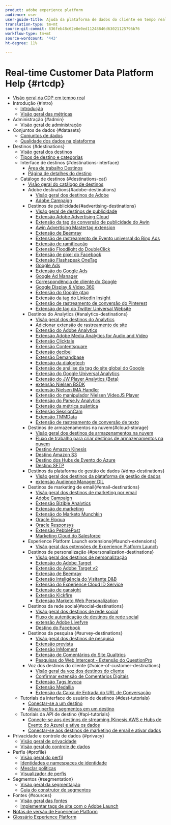 ```yaml
---
product: adobe experience platform
audience: user
user-guide-title: Ajuda da plataforma de dados do cliente em tempo real
translation-type: tm+mt
source-git-commit: 836feb48c62e0e0ed11248846d63021125796b76
workflow-type: tm+mt
source-wordcount: '443'
ht-degree: 11%

---
```



# Real-time Customer Data Platform Help {#rtcdp}

* [Visão geral da CDP em tempo real](overview.md)
* Introdução {#intro}
   * [Introdução](get-started.md)
   * [Visão geral das métricas](home-page-dashboards.md)
* Administração {#admin}
   * [Visão geral de administração](administration/admin-overview.md)
* Conjuntos de dados {#datasets}
   * [Conjuntos de dados](datasets/dataset.md)
   * [Qualidade dos dados na plataforma](datasets/data-quality.md)
* Destinos {#destinations}
   * [Visão geral dos destinos](destinations/destinations-overview.md)
   * [Tipos de destino e categorias](/help/rtcdp/destinations/destination-types.md)
   * Interface de destinos {#destinations-interface}
      * [Área de trabalho Destinos](destinations/destinations-workspace.md)
      * [Página de detalhes do destino](destinations/destination-details-page.md)
   * Catálogo de destinos {#destinations-cat}
      * [Visão geral do catálogo de destinos](destinations/destinations-catalog.md)
      * Adobe destinations{#adobe-destinations}
         * [Visão geral dos destinos de Adobe](destinations/adobe-destinations.md)
         * [Adobe Campaign](destinations/adobe-campaign-destination.md)
      * Destinos de publicidade{#advertising-destinations}
         * [Visão geral de destinos de publicidade](destinations/advertising-destinations.md)
         * [Extensão Adobe Advertising Cloud](/help/rtcdp/destinations/adobe-advertising-cloud-extension.md)
         * [Extensão da tag de conversão de publicidade do Awin](/help/rtcdp/destinations/awin-conversiontag-extension.md)
         * [Awin Advertising Mastertag extension](/help/rtcdp/destinations/awin-mastertag-extension.md)
         * [Extensão de Beemray](/help/rtcdp/destinations/beemray-extension.md)
         * [Extensão de rastreamento de Evento universal do Bing Ads](/help/rtcdp/destinations/bing-ads-extension.md)
         * [Extensão de ramificação](/help/rtcdp/destinations/branch-extension.md)
         * [Extensão Floodlight do DoubleClick](/help/rtcdp/destinations/doubleclick-floodlight-extension.md)
         * [Extensão de pixel do Facebook](/help/rtcdp/destinations/facebook-pixel-extension.md)
         * [Extensão Flashspeak OneTag](/help/rtcdp/destinations/flashtalking-extension.md)
         * [Google Ads](/help/rtcdp/destinations/google-ads-destination.md)
         * [Extensão do Google Ads](/help/rtcdp/destinations/google-ads-extension.md)
         * [Google Ad Manager](/help/rtcdp/destinations/google-ad-manager-destination.md)
         * [Correspondência de cliente do Google](/help/rtcdp/destinations/google-customer-match-destination.md)
         * [Google Display &amp; Video 360](/help/rtcdp/destinations/google-dv360-destination.md)
         * [Extensão do Google gtag](/help/rtcdp/destinations/gtag-advertising-extension.md)
         * [Extensão da tag do LinkedIn Insight](/help/rtcdp/destinations/linkedin-extension.md)
         * [Extensão de rastreamento de conversão do Pinterest](destinations/pinterest-extension.md)
         * [Extensão de tag do Twitter Universal Website](destinations/twitter-uwt-extension.md)
      * Destinos do Analytics {#analytics-destinations}
         * [Visão geral dos destinos do Analytics](destinations/analytics-destinations.md)
         * [Adicionar extensão de rastreamento de site](/help/rtcdp/destinations/adform-extension.md)
         * [Extensão do Adobe Analytics](/help/rtcdp/destinations/adobe-analytics-extension.md)
         * [Extensão Adobe Media Analytics for Audio and Video](/help/rtcdp/destinations/adobe-video-analytics-extension.md)
         * [Extensão Clicktale](/help/rtcdp/destinations/clicktale-extension.md)
         * [Extensão Contentsquare](/help/rtcdp/destinations/contentsquare-extension.md)
         * [Extensão decibel](/help/rtcdp/destinations/decibel-extension.md)
         * [Extensão Demandbase](/help/rtcdp/destinations/demandbase-extension.md)
         * [Extensão da dialogtech](/help/rtcdp/destinations/dialogtech-extension.md)
         * [Extensão de análise da tag do site global do Google](/help/rtcdp/destinations/gtag-analytics-extension.md)
         * [Extensão do Google Universal Analytics](/help/rtcdp/destinations/google-universal-analytics-extension.md)
         * [Extensão do JW Player Analytics (Beta)](/help/rtcdp/destinations/jw-player-analytics-extension.md)
         * [extensão Nielsen BSDK](destinations/nielsen-bsdk-extension.md)
         * [extensão Nielsen IMA Handler](destinations/nielsen-ima-extension.md)
         * [Extensão do manipulador Nielsen VideoJS Player](destinations/nielsen-videojs-extension.md)
         * [Extensão do Parse.ly Analytics](destinations/parsely-extension.md)
         * [Extensão da métrica quântica](destinations/quantum-metric-extension.md)
         * [Extensão SessionCam](destinations/sessioncam-extension.md)
         * [Extensão TMMData](destinations/tmmdata-extension.md)
         * [Extensão de rastreamento de conversão de texto](destinations/yext-extension.md)
      * Destinos de armazenamentos na nuvem{#cloud-storage}
         * [Visão geral dos destinos de armazenamentos na nuvem](destinations/cloud-storage-destinations.md)
         * [Fluxo de trabalho para criar destinos de armazenamentos na nuvem](/help/rtcdp/destinations/cloud-storage-destinations-workflow.md)
         * [Destino Amazon Kinesis](/help/rtcdp/destinations/amazon-kinesis-destination.md)
         * [Destino Amazon S3](destinations/amazon-s3-destination.md)
         * [Destino dos Hubs de Evento do Azure](/help/rtcdp/destinations/azure-event-hubs-destination.md)
         * [Destino SFTP](destinations/sftp-destination.md)
      * Destinos da plataforma de gestão de dados {#dmp-destinations}
         * [Visão geral dos destinos da plataforma de gestão de dados](destinations/dmp-destinations.md)
         * [extensão Audience Manager DIL](/help/rtcdp/destinations/aam-dil-extension.md)
      * Destinos de marketing de email{#email-destinations}
         * [Visão geral dos destinos de marketing por email](destinations/email-marketing-destinations.md)
         * [Adobe Campaign](destinations/adobe-campaign-destination.md)
         * [Extensão Bizible Analytics](/help/rtcdp/destinations/bizible-extension.md)
         * [Extensão de marketing](destinations/marketo-extension.md)
         * [Extensão do Marketo Munchkin](destinations/marketo-munchkin-extension.md)
         * [Oracle Eloqua](destinations/oracle-eloqua-destination.md)
         * [Oracle Responsys](destinations/oracle-responsys-destination.md)
         * [Extensão PebblePost](destinations/pebblepost-extension.md)
         * [Marketing Cloud do Salesforce](destinations/salesforce-marketing-cloud-destination.md)
      * Experience Platform Launch extensions{#launch-extensions}
         * [Visão geral das extensões de Experience Platform Launch](/help/rtcdp/destinations/experience-platform-launch-extensions.md)
      * Destinos de personalização {#personalization-destinations}
         * [Visão geral dos destinos de personalização](/help/rtcdp/destinations/personalization-destinations.md)
         * [Extensão do Adobe Target](/help/rtcdp/destinations/adobe-target-extension.md)
         * [Extensão do Adobe Target v2](/help/rtcdp/destinations/adobe-target-v2-extension.md)
         * [Extensão de Beemray](/help/rtcdp/destinations/beemray-extension.md)
         * [Extensão Inteligência do Visitante D&amp;B](/help/rtcdp/destinations/dnb-extension.md)
         * [Extensão do Experience Cloud ID Service](/help/rtcdp/destinations/adobe-ecid-extension.md)
         * [Extensão de gansight](/help/rtcdp/destinations/gainsight-extension.md)
         * [Extensão Kickfire](/help/rtcdp/destinations/kickfire-extension.md)
         * [Extensão Marketo Web Personalization](destinations/marketo-web-personalization-extension.md)
      * Destinos da rede social{#social-destinations}
         * [Visão geral dos destinos de rede social](/help/rtcdp/destinations/social-network-destinations.md)
         * [Fluxo de autenticação de destinos de rede social](/help/rtcdp/destinations/social-network-destinations-workflow.md)
         * [extensão Adobe Livefyre](/help/rtcdp/destinations/adobe-livefyre-extension.md)
         * [Destino do Facebook](/help/rtcdp/destinations/facebook-destination.md)
      * Destinos da pesquisa {#survey-destinations}
         * [Visão geral dos destinos de pesquisa](/help/rtcdp/destinations/survey-destinations.md)
         * [Extensão prevista](/help/rtcdp/destinations/foresee-extension.md)
         * [Extensão InMoment](/help/rtcdp/destinations/inmoment-extension.md)
         * [Extensão de Comentários do Site Qualtrics](destinations/qualtrics-extension.md)
         * [Pesquisas do Web Intercept - Extensão do QuestionPro](/help/rtcdp/destinations/web-intercept-surveys-extension.md)
      * Voz dos destinos do cliente {#voice-of-customer-destinations}
         * [Visão geral da voz dos destinos do cliente](/help/rtcdp/destinations/voice-of-customer-destinations.md)
         * [Confirmar extensão de Comentários Digitais](/help/rtcdp/destinations/confirmit-digital-feedback-extension.md)
         * [Extensão Tags Invoca](/help/rtcdp/destinations/invoca-extension.md)
         * [Extensão Medallia](destinations/medallia-extension.md)
         * [Extensão da Caixa de Entrada do URL de Conversação](destinations/talkurl-extension.md)
   * Tutoriais da interface do usuário de destinos {#dest-tutorials}
      * [Conectar-se a um destino](/help/rtcdp/destinations/connect-destination.md)
      * [Ativar perfis e segmentos em um destino](destinations/activate-destinations.md)
   * Tutoriais da API de destino {#api-tutorials}
      * [Conecte-se aos destinos de streaming (Kinesis AWS e Hubs de Evento do Azure) e ative os dados](/help/rtcdp/destinations/streaming-destinations-api-tutorial.md)
      * [Conectar-se aos destinos de marketing de email e ativar dados](/help/tutorials/destinations/email-marketing-api.md)
* Privacidade e controle de dados {#privacy}
   * [Visão geral de privacidade](privacy/privacy-overview.md)
   * [Visão geral do controle de dados](privacy/data-governance-overview.md)
* Perfis {#profile}
   * [Visão geral do perfil](profile/profile-overview.md)
   * [Identidades e namespaces de identidade](profile/identities-overview.md)
   * [Mesclar políticas](profile/merge-policies.md)
   * [Visualizador de perfis](profile/profile-viewer.md)
* Segmentos {#segmentation}
   * [Visão geral da segmentação](segmentation/segmentation-overview.md)
   * [Guia do construtor de segmentos](segmentation/segment-builder-guide.md)
* Fontes {#sources}
   * [Visão geral das fontes](sources/sources-overview.md)
   * [Implementar tags de site com o Adobe Launch](sources/launch.md)
* [Notas de versão de Experience Platform](https://www.adobe.com/go/platform-release-notes-en)
* [Glossário Experience Platform](https://www.adobe.com/go/platform-glossary-en)

